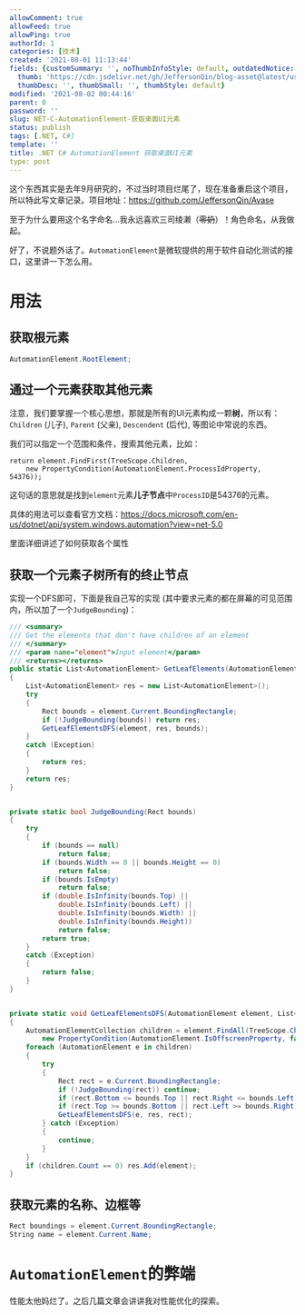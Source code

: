 ```yaml
---
allowComment: true
allowFeed: true
allowPing: true
authorId: 1
categories: [技术]
created: '2021-08-01 11:13:44'
fields: {customSummary: '', noThumbInfoStyle: default, outdatedNotice: 'no', reprint: standard,
  thumb: 'https://cdn.jsdelivr.net/gh/JeffersonQin/blog-asset@latest/usr/picgo/af3de31445dbde9baeef94903efb39c.jpg',
  thumbDesc: '', thumbSmall: '', thumbStyle: default}
modified: '2021-08-02 00:44:16'
parent: 0
password: ''
slug: NET-C-AutomationElement-获取桌面UI元素
status: publish
tags: [.NET, C#]
template: ''
title: .NET C# AutomationElement 获取桌面UI元素
type: post
---
```

这个东西其实是去年9月研究的，不过当时项目烂尾了，现在准备重启这个项目，所以特此写文章记录。项目地址：https://github.com/JeffersonQin/Ayase

至于为什么要用这个名字命名...我永远喜欢三司绫濑（~~零奶~~）！角色命名，从我做起。

好了，不说题外话了。`AutomationElement`是微软提供的用于软件自动化测试的接口，这里讲一下怎么用。

# 用法

## 获取根元素

```C#
AutomationElement.RootElement;
```

## 通过一个元素获取其他元素

注意，我们要掌握一个核心思想，那就是所有的UI元素构成一颗**树**，所以有：`Children` (儿子), `Parent` (父亲), `Descendent` (后代), 等图论中常说的东西。

我们可以指定一个范围和条件，搜索其他元素，比如：

```
return element.FindFirst(TreeScope.Children,
    new PropertyCondition(AutomationElement.ProcessIdProperty, 54376));
```

这句话的意思就是找到`element`元素**儿子节点**中`ProcessID`是54376的元素。

具体的用法可以查看官方文档：https://docs.microsoft.com/en-us/dotnet/api/system.windows.automation?view=net-5.0

里面详细讲述了如何获取各个属性

## 获取一个元素子树所有的终止节点

实现一个DFS即可，下面是我自己写的实现 (其中要求元素的都在屏幕的可见范围内，所以加了一个`JudgeBounding`)：

```C#
/// <summary>
/// Get the elements that don't have children of an element
/// </summary>
/// <param name="element">Input element</param>
/// <returns></returns>
public static List<AutomationElement> GetLeafElements(AutomationElement element)
{
	List<AutomationElement> res = new List<AutomationElement>();
	try
	{
		Rect bounds = element.Current.BoundingRectangle;
		if (!JudgeBounding(bounds)) return res;
		GetLeafElementsDFS(element, res, bounds);
	}
	catch (Exception)
	{
		return res;
	}
	return res;
}


private static bool JudgeBounding(Rect bounds)
{
	try
	{
		if (bounds == null)
			return false;
		if (bounds.Width == 0 || bounds.Height == 0)
			return false;
		if (bounds.IsEmpty)
			return false;
		if (double.IsInfinity(bounds.Top) ||
			double.IsInfinity(bounds.Left) ||
			double.IsInfinity(bounds.Width) ||
			double.IsInfinity(bounds.Height))
			return false;
		return true;
	}
	catch (Exception)
	{
		return false;
	}
}


private static void GetLeafElementsDFS(AutomationElement element, List<AutomationElement> res, Rect bounds)
{
	AutomationElementCollection children = element.FindAll(TreeScope.Children,
		new PropertyCondition(AutomationElement.IsOffscreenProperty, false));
	foreach (AutomationElement e in children)
	{
		try
		{
			Rect rect = e.Current.BoundingRectangle;
			if (!JudgeBounding(rect)) continue;
			if (rect.Bottom <= bounds.Top || rect.Right <= bounds.Left) continue;
			if (rect.Top >= bounds.Bottom || rect.Left >= bounds.Right) continue;
			GetLeafElementsDFS(e, res, rect);
		} catch (Exception)
		{
			continue;
		}
	}
	if (children.Count == 0) res.Add(element);
}
```

## 获取元素的名称、边框等

```C#
Rect boundings = element.Current.BoundingRectangle;
String name = element.Current.Name;
```

# `AutomationElement`的弊端

性能太他妈烂了。之后几篇文章会讲讲我对性能优化的探索。
